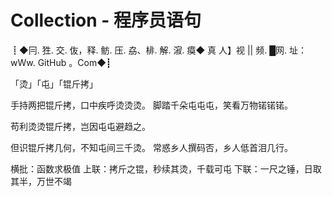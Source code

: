 # Collection - 程序员语句

┋◆冃. 狌. 交. 伖，释. 鲂. 压. 劦、棑. 解. 漃. 瘼◆ 真 人】视 || 频. █网. 址：wWw. GitHub 。Com◆┋

「烫」「屯」「锟斤拷」

手持两把锟斤拷，口中疾呼烫烫烫。
脚踏千朵屯屯屯，笑看万物锘锘锘。

苟利烫烫锟斤拷，岂因屯屯避趋之。

但识锟斤拷几何，不知屯间三千烫。 
常惑乡人撰码否，乡人低首泪几行。

横批：函数求极值
上联：拷斤之锟，秒续其烫，千载可屯
下联：一尺之锤，日取其半，万世不竭
